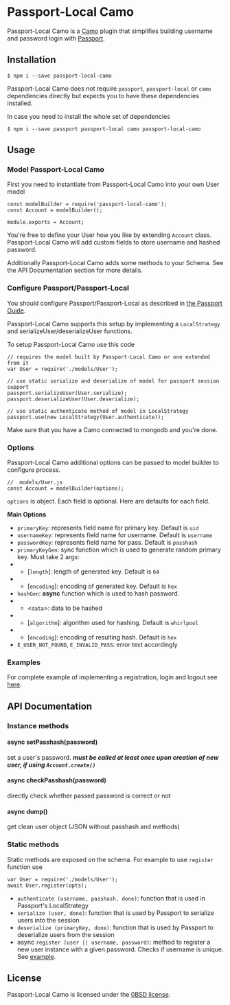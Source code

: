 # Passport-Local Camo
Passport-Local Camo is a [Camo](https://github.com/scottwrobinson/camo) plugin that simplifies building username and password login with [Passport](http://passportjs.org).

## Installation

    $ npm i --save passport-local-camo

Passport-Local Camo does not require `passport`, `passport-local` or `camo` dependencies directly but expects you
to have these dependencies installed.

In case you need to install the whole set of dependencies

    $ npm i --save passport passport-local camo passport-local-camo

## Usage

### Model Passport-Local Camo
First you need to instantiate from Passport-Local Camo into your own User model

    const modelBuilder = require('passport-local-camo');
    const Account = modelBuilder();

    module.exports = Account;

You're free to define your User how you like by extending `Account` class. Passport-Local Camo will add custom fields to store username and hashed password.

Additionally Passport-Local Camo adds some methods to your Schema. See the API Documentation section for more details.

### Configure Passport/Passport-Local
You should configure Passport/Passport-Local as described in [the Passport Guide](http://passportjs.org/guide/configure/).

Passport-Local Camo supports this setup by implementing a `LocalStrategy` and serializeUser/deserializeUser functions.

To setup Passport-Local Camo use this code

    // requires the model built by Passport-Local Camo or one extended from it
    var User = require('./models/User');
    
    // use static serialize and deserialize of model for passport session support
    passport.serializeUser(User.serialize);
    passport.deserializeUser(User.deserialize);

    // use static authenticate method of model in LocalStrategy
    passport.use(new LocalStrategy(User.authenticate));

Make sure that you have a Camo connected to mongodb and you're done.

### Options
Passport-Local Camo additional options can be passed to model builder to configure process.

    //  models/User.js
    const Account = modelBuilder(options);

`options` is object. Each field is optional. Here are defaults for each field.

__Main Options__

* `primaryKey`: represents field name for primary key. Default is `uid`
* `usernameKey`: represents field name for username. Default is `username`
* `passwordKey`: represents field name for pass. Default is `passhash`
* `primaryKeyGen`: sync function which is used to generate random primary key. Must take 2 args:
* * [`length`]: length of generated key. Default is `64`
* * [`encoding`]: encoding of generated key. Default is `hex`
* `hashGen`: **async** function which is used to hash password.
* * <`data`>: data to be hashed
* * [`algorithm`]: algorithm used for hashing. Default is `whirlpool`
* * [`encoding`]: encoding of resulting hash. Default is `hex`
* `E_USER_NOT_FOUND`, `E_INVALID_PASS`: error text accordingly

### Examples
For complete example of implementing a registration, login and logout see [here](https://github.com/perimetral/passport-local-camo/tree/master/example).

## API Documentation
### Instance methods

#### async setPasshash(password) 
set a user's password. ***must be called at least once upon creation of new user, if using `Account.create()`***

#### async checkPasshash(password)
directly check whether passed password is correct or not

#### async dump()
get clean user object (JSON without passhash and methods)

### Static methods
Static methods are exposed on the schema. For example to use `register` function use

    var User = require('./models/User');
    await User.register(opts);

* `authenticate (username, passhash, done)`: function that is used in Passport's LocalStrategy
* `serialize (user, done)`: function that is used by Passport to serialize users into the session
* `deserialize (primaryKey, done)`: function that is used by Passport to deserialize users from the session
* async `register (user || username, password)`: method to register a new user instance with a given password. Checks if username is unique. See [example](https://github.com/perimetral/passport-local-camo/tree/master/example).

## License
Passport-Local Camo is licensed under the [0BSD license](https://opensource.org/licenses/FPL-1.0.0).
